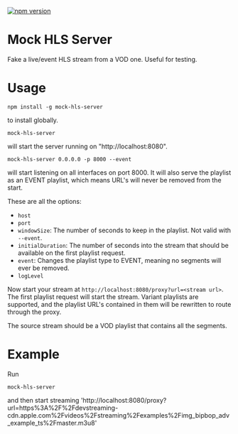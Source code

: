 [![npm version](https://badge.fury.io/js/mock-hls-server.svg)](https://badge.fury.io/js/mock-hls-server)

# Mock HLS Server
Fake a live/event HLS stream from a VOD one. Useful for testing.

# Usage
```
npm install -g mock-hls-server
```
to install globally.

```
mock-hls-server
```
will start the server running on "http://localhost:8080".

```
mock-hls-server 0.0.0.0 -p 8000 --event
```
will start listening on all interfaces on port 8000. It will also serve the playlist as an EVENT playlist, which means URL's will never be removed from the start.

These are all the options:
- `host`
- `port`
- `windowSize`: The number of seconds to keep in the playlist. Not valid with `--event`.
- `initialDuration`: The number of seconds into the stream that should be available on the first playlist request.
- `event`: Changes the playlist type to EVENT, meaning no segments will ever be removed.
- `logLevel`

Now start your stream at `http://localhost:8080/proxy?url=<stream url>`. The first playlist request will start the stream. Variant playlists are supported, and the playlist URL's contained in them will be rewritten to route through the proxy.

The source stream should be a VOD playlist that contains all the segments.

# Example

Run
```
mock-hls-server
```
and then start streaming 'http://localhost:8080/proxy?url=https%3A%2F%2Fdevstreaming-cdn.apple.com%2Fvideos%2Fstreaming%2Fexamples%2Fimg_bipbop_adv_example_ts%2Fmaster.m3u8'
